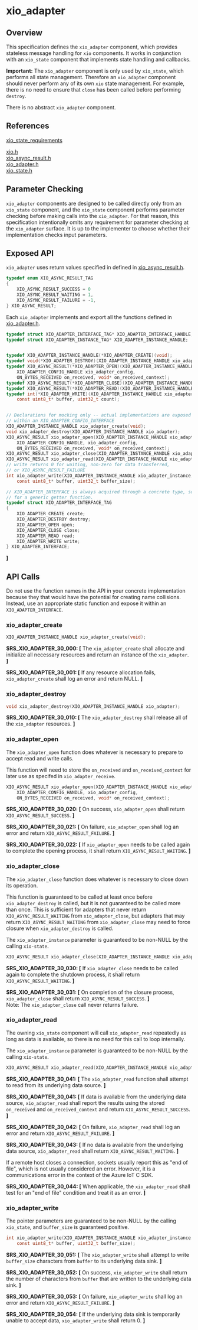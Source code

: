 # xio_adapter

## Overview

This specification defines the `xio_adapter` component, which provides stateless message handling
for `xio` components. It works in conjunction with an `xio_state` component that implements
state handling and callbacks.

**Important:** The `xio_adapter` component is only used by `xio_state`, which performs all state 
management. Therefore an `xio_adapter` component should never perform any of its own 
`xio` state management. For example, there is no need to ensure that `close` has been
called before performing `destroy`.

There is no abstract `xio_adapter` component. 

## References

[xio_state_requirements](xio_state_requirements.md)

[xio.h](/inc/azure_c_shared_utility/xio.h)</br>
[xio_async_result.h](/inc/azure_c_shared_utility/xio_async_result.h)</br>
[xio_adapter.h](/inc/azure_c_shared_utility/xio_adapter.h)</br>
[xio_state.h](/inc/azure_c_shared_utility/xio_state.h)</br>

## Parameter Checking

`xio_adapter` components are designed to be called directly only from an `xio_state` component,
and the `xio_state` component performs parameter checking before making calls into the 
`xio_adapter`. For that reason, this specification intentionally omits any requirement for 
parameter checking at the `xio_adapter` surface. It is up to the implementer to choose 
whether their implementation checks input parameters.

## Exposed API

 `xio_adapter` uses return values specified in defined in [xio_async_result.h](/inc/azure_c_shared_utility/xio_async_result.h). 
```c
typedef enum XIO_ASYNC_RESULT_TAG
{
    XIO_ASYNC_RESULT_SUCCESS = 0
    XIO_ASYNC_RESULT_WAITING = 1,
    XIO_ASYNC_RESULT_FAILURE = -1,
} XIO_ASYNC_RESULT;
```
 Each `xio_adapter` implements and export all the functions defined in [xio_adapter.h](/inc/azure_c_shared_utility/xio_adapter.h). 
```c
typedef struct XIO_ADAPTER_INTERFACE_TAG* XIO_ADAPTER_INTERFACE_HANDLE;
typedef struct XIO_ADAPTER_INSTANCE_TAG* XIO_ADAPTER_INSTANCE_HANDLE;


typedef XIO_ADAPTER_INSTANCE_HANDLE(*XIO_ADAPTER_CREATE)(void);
typedef void(*XIO_ADAPTER_DESTROY)(XIO_ADAPTER_INSTANCE_HANDLE xio_adapter_instance);
typedef XIO_ASYNC_RESULT(*XIO_ADAPTER_OPEN)(XIO_ADAPTER_INSTANCE_HANDLE xio_adapter_instance, 
    XIO_ADAPTER_CONFIG_HANDLE xio_adapter_config, 
    ON_BYTES_RECEIVED on_received, void* on_received_context);
typedef XIO_ASYNC_RESULT(*XIO_ADAPTER_CLOSE)(XIO_ADAPTER_INSTANCE_HANDLE xio_adapter_instance);
typedef XIO_ASYNC_RESULT(*XIO_ADAPTER_READ)(XIO_ADAPTER_INSTANCE_HANDLE xio_adapter_instance);
typedef int(*XIO_ADAPTER_WRITE)(XIO_ADAPTER_INSTANCE_HANDLE xio_adapter_instance, 
    const uint8_t* buffer, uint32_t count);


// Declarations for mocking only -- actual implementations are exposed only
// within an XIO_ADAPTER_CONFIG_INTERFACE
XIO_ADAPTER_INSTANCE_HANDLE xio_adapter_create(void);
void xio_adapter_destroy(XIO_ADAPTER_INSTANCE_HANDLE xio_adapter);
XIO_ASYNC_RESULT xio_adapter_open(XIO_ADAPTER_INSTANCE_HANDLE xio_adapter_instance, 
    XIO_ADAPTER_CONFIG_HANDLE, xio_adapter_config,
    ON_BYTES_RECEIVED on_received, void* on_received_context);
XIO_ASYNC_RESULT xio_adapter_close(XIO_ADAPTER_INSTANCE_HANDLE xio_adapter_instance);
XIO_ASYNC_RESULT xio_adapter_read(XIO_ADAPTER_INSTANCE_HANDLE xio_adapter_instance);
// write returns 0 for waiting, non-zero for data transferred, 
// or XIO_ASYNC_RESULT_FAILURE
int xio_adapter_write(XIO_ADAPTER_INSTANCE_HANDLE xio_adapter_instance, 
    const uint8_t* buffer, uint32_t buffer_size);

// XIO_ADAPTER_INTERFACE is always acquired through a concrete type, so there's no need
// for a generic getter function.
typedef struct XIO_ADAPTER_INTERFACE_TAG
{
    XIO_ADAPTER_CREATE create;
    XIO_ADAPTER_DESTROY destroy;
    XIO_ADAPTER_OPEN open;
    XIO_ADAPTER_CLOSE close;
    XIO_ADAPTER_READ read;
    XIO_ADAPTER_WRITE write;
} XIO_ADAPTER_INTERFACE;

```
**]**

## API Calls

Do not use the function names in the API in your concrete implementation because they that would
have the potential for creating name collisions. Instead, use an appropriate static
function and expose it within an `XIO_ADAPTER_INTERFACE`.

###   xio_adapter_create

```c
XIO_ADAPTER_INSTANCE_HANDLE xio_adapter_create(void);
```
**SRS_XIO_ADAPTER_30_000: [** The `xio_adapter_create` shall allocate and initialize all 
necessary resources and return an instance of the `xio_adapter`. **]**

**SRS_XIO_ADAPTER_30_001: [** If any resource allocation fails, `xio_adapter_create` shall 
log an error and return NULL. **]**


###   xio_adapter_destroy

```c
void xio_adapter_destroy(XIO_ADAPTER_INSTANCE_HANDLE xio_adapter);
```

**SRS_XIO_ADAPTER_30_010: [** The `xio_adapter_destroy` shall release all of the 
`xio_adapter` resources. **]**

###   xio_adapter_open

The `xio_adapter_open` function does whatever is necessary to prepare to 
accept read and write calls.

This function will need to store the 
`on_received` and `on_received_context` for later use as specifed in `xio_adapter_receive`.

```c
XIO_ASYNC_RESULT xio_adapter_open(XIO_ADAPTER_INSTANCE_HANDLE xio_adapter_instance, 
    XIO_ADAPTER_CONFIG_HANDLE, xio_adapter_config,
    ON_BYTES_RECEIVED on_received, void* on_received_context);
```

**SRS_XIO_ADAPTER_30_020: [** On success, `xio_adapter_open` shall return 
`XIO_ASYNC_RESULT_SUCCESS`. **]**

**SRS_XIO_ADAPTER_30_021: [** On failure, `xio_adapter_open` shall log an error and 
return `XIO_ASYNC_RESULT_FAILURE`. **]**

**SRS_XIO_ADAPTER_30_022: [** If `xio_adapter_open` needs to be called again to 
complete the opening process, it shall return `XIO_ASYNC_RESULT_WAITING`. **]**

###   xio_adapter_close

The `xio_adapter_close` function does whatever is necessary to close down its operation.

This function is guaranteed to be called at least once before `xio_adapter_destroy`
is called, but it is not guaranteed to be called more than once. This is sufficient for
adapters that never return `XIO_ASYNC_RESULT_WAITING` from `xio_adapter_close`, but
adapters that may return `XIO_ASYNC_RESULT_WAITING` from `xio_adapter_close` may 
need to force closure when `xio_adapter_destroy` is called.

The `xio_adapter_instance` parameter is guaranteed to be non-NULL by the calling `xio-state`.

```c
XIO_ASYNC_RESULT xio_adapter_close(XIO_ADAPTER_INSTANCE_HANDLE xio_adapter_instance);
```

**SRS_XIO_ADAPTER_30_030: [** If `xio_adapter_close` needs to be called again to 
complete the shutdown process, it shall return `XIO_ASYNC_RESULT_WAITING`. **]**

**SRS_XIO_ADAPTER_30_031: [** On completion of the closure process, `xio_adapter_close` shall return 
`XIO_ASYNC_RESULT_SUCCESS`. **]**</br>
Note: The `xio_adapter_close` call never returns failure.


###   xio_adapter_read

The owning `xio_state` component will call `xio_adapter_read` repeatedly as long as data is 
available, so there is no need for this call to loop internally.

The `xio_adapter_instance` parameter is guaranteed to be non-NULL by the calling `xio-state`.

```c
XIO_ASYNC_RESULT xio_adapter_read(XIO_ADAPTER_INSTANCE_HANDLE xio_adapter_instance);
```
**SRS_XIO_ADAPTER_30_041: [** The `xio_adapter_read` function shall attempt to read from its 
underlying data source. **]**

**SRS_XIO_ADAPTER_30_041: [** If data is available from the underlying
data source, `xio_adapter_read` shall report 
the results using the stored `on_received` and `on_received_context` and return 
`XIO_ASYNC_RESULT_SUCCESS`. **]**

**SRS_XIO_ADAPTER_30_042: [** On failure, `xio_adapter_read` shall log an error 
and return `XIO_ASYNC_RESULT_FAILURE`. **]**

**SRS_XIO_ADAPTER_30_043: [** If no data is available from the
underlying data source, `xio_adapter_read` shall return `XIO_ASYNC_RESULT_WAITING`. **]**

If a remote host closes a connection, sockets usually report this as "end of file", 
which is not usually considered an error. However, it is a communications error 
in the context of the Azure IoT C SDK.

**SRS_XIO_ADAPTER_30_044: [** When applicable, the `xio_adapter_read` shall test for an 
"end of file" condition and treat it as an error. **]**

###   xio_adapter_write

The pointer parameters are guaranteed to be non-NULL 
by the calling `xio_state`, and `buffer_size` is guaranteed positive.

```c
int xio_adapter_write(XIO_ADAPTER_INSTANCE_HANDLE xio_adapter_instance, 
    const uint8_t* buffer, uint32_t buffer_size);
```

**SRS_XIO_ADAPTER_30_051: [** The `xio_adapter_write` shall attempt to write 
`buffer_size` characters from `buffer` to its underlying data sink. **]**

**SRS_XIO_ADAPTER_30_052: [** On success, `xio_adapter_write` shall return the 
number of characters from `buffer` that are written to the underlying data sink. **]**

**SRS_XIO_ADAPTER_30_053: [** On failure, `xio_adapter_write` shall log an error 
and return `XIO_ASYNC_RESULT_FAILURE`. **]**

**SRS_XIO_ADAPTER_30_054: [** If the underlying data sink is temporarily unable to 
accept data, `xio_adapter_write` shall return 0. **]**
